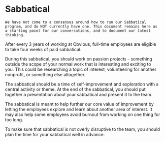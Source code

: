 # Sabbatical

```
We have not come to a consensus around how to run our Sabbatical program, and do NOT currently have one. This document remains here as a starting point for our conversations, and to document our latest thinking.
```



After every 3 years of working at Obvious, full-time employees are eligible to take four weeks of paid sabbatical.

During this sabbatical, you should work on passion projects - something outside the scope of your normal work that is interesting and exciting to you. This could be researching a topic of interest, volunteering for another nonprofit, or something else altogether.

The sabbatical should be a time of self-improvement and exploration with a central activity or theme. At the end of the sabbatical, you should put together a presentation about your sabbatical and present it to the team.

The sabbatical is meant to help further our core value of improvement by letting the employees explore and learn about another area of interest. It may also help some employees avoid burnout from working on one thing for too long.

To make sure that sabbatical is not overly disruptive to the team, you should plan the time for your sabbatical well in advance.
